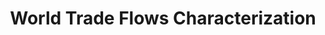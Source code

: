 ---
description: WTFC (World Trade Flows Characterization) provides reconciled unit values
  at the year – exporter – importer product level, and associates each flow with a
  trade type (one-way trade, intra-industry trade in similar products or in differentiated
  products) and a price range (low, middle or high range).
title: World Trade Flows Characterization
url: http://www.cepii.fr/CEPII/en/bdd_modele/presentation.asp?id=29
uuid: 2b67761f-dbe3-425c-96b1-b9a3f5160c3b
---